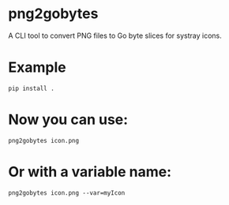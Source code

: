 # png2gobytes

A CLI tool to convert PNG files to Go byte slices for systray icons.

# Example

`pip install .`

# Now you can use:
`png2gobytes icon.png`

# Or with a variable name:
`png2gobytes icon.png --var=myIcon`
